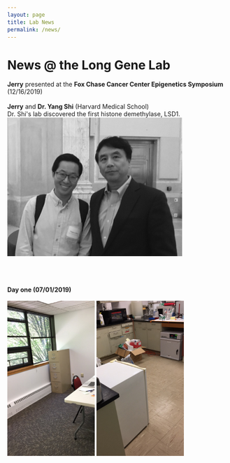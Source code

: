 ```yaml
---
layout: page
title: Lab News
permalink: /news/
--- 
```


# News @ the Long Gene Lab<br>
 **Jerry** presented at the **Fox Chase Cancer Center Epigenetics Symposium** (12/16/2019)<br>
  <br>
 **Jerry** and **Dr. Yang Shi** (Harvard Medical School)<br>
 Dr. Shi's lab discovered the first histone demethylase, LSD1.<br>
 <img width="400" src="/img/Fox_02.png" data-action="zoom">
  <br>
  <br>
  <br>
  <br>
 
**Day one (07/01/2019)**<br>
 <br>
<img width="200" src="/img/Day1_1.jpg" data-action="zoom">
<img width="200" src="/img/Day1_2.jpg" data-action="zoom">



